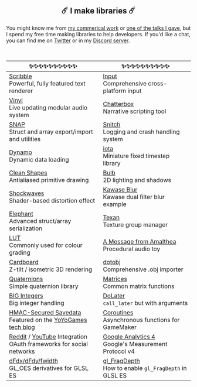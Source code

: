 <h2 align="center">☄️️ I make libraries ☄️️</h2>

You might know me from [my commerical work](http://www.jujuadams.com/) or [one of the talks I gave](https://www.youtube.com/watch?v=Uj7nr6vSRvs), but I spend my free time making libraries to help developers. If you'd like a chat, you can find me on [Twitter](https://twitter.com/jujuadams) or in my [Discord server](https://discord.gg/8krYCqr).

&nbsp;

|✨✨✨✨✨✨✨✨✨✨                                                                                                                                                       |✨✨✨✨✨✨✨✨✨✨                                                                              |
|--------------------------------------------------------------------------------------------------------------------------------------------------------------------------------|-------------------------------------------------------------------------------------------------------|
|[Scribble](https://github.com/JujuAdams/scribble)<br>Powerful, fully featured text renderer                                                                                     |[Input](https://github.com/JujuAdams/input)<br>Comprehensive cross-platform input                      |
|[Vinyl](https://github.com/JujuAdams/Vinyl)<br>Live updating modular audio system                                                                                               |[Chatterbox](https://github.com/JujuAdams/chatterbox)<br>Narrative scripting tool                      |
|[SNAP](https://github.com/JujuAdams/SNAP)<br>Struct and array export/import and utilities                                                                                       |[Snitch](https://github.com/JujuAdams/Snitch)<br>Logging and crash handling system                     |
|[Dynamo](https://github.com/JujuAdams/Dynamo)<br>Dynamic data loading                                                                                                           |[iota](https://github.com/JujuAdams/iota)<br>Miniature fixed timestep library                          |
|[Clean Shapes](https://github.com/JujuAdams/Clean-Shapes)<br>Antialiased primitive drawing                                                                                      |[Bulb](https://github.com/JujuAdams/Bulb)<br>2D lighting and shadows                                   |
|[Shockwaves](https://github.com/JujuAdams/Shockwave)<br>Shader-based distortion effect                                                                                          |[Kawase Blur](https://github.com/JujuAdams/Kawase)<br>Kawase dual filter blur example                  |
|[Elephant](https://github.com/JujuAdams/Elephant)<br>Advanced struct/array serialization                                                                                        |[Texan](https://github.com/JujuAdams/Texan)<br>Texture group manager                                   |
|[LUT](https://github.com/JujuAdams/LUT)<br>Commonly used for colour grading                                                                                                     |[A Message from Amalthea](https://github.com/JujuAdams/meditations)<br>Procedural audio toy            |
|[Cardboard](https://github.com/JujuAdams/Cardboard)<br>Z-tilt / isometric 3D rendering                                                                                          |[dotobj](https://github.com/JujuAdams/dotobj)<br>Comprehensive .obj importer                           |
|[Quaternions](https://github.com/JujuAdams/basic-quaternions)<br>Simple quaternion library                                                                                      |[Matrices](https://github.com/JujuAdams/matrices)<br>Common matrix functions                           |
|[BIG Integers](https://github.com/JujuAdams/BIG)<br>Big integer handling                                                                                                        |[DoLater](https://github.com/JujuAdams/DoLater)<br>`call_later` but with arguments                     |
|[HMAC-Secured Savedata](https://github.com/JujuAdams/protect-your-savefiles)<br>Featured on the [YoYoGames tech blog](https://www.yoyogames.com/blog/537/protect-your-savefiles)|[Coroutines](https://github.com/JujuAdams/Coroutines)<br>Asynchronous functions for GameMaker          |
|[Reddit](https://github.com/JujuAdams/reddit-OAuth2) / [YouTube](https://github.com/JujuAdams/YouTube-OAuth2) Integration<br>OAuth frameworks for social networks               |[Google Analytics 4](https://github.com/JujuAdams/GoogleAnalytics4)<br>Google's Measurement Protocol v4|
|[dFdx/dFdy/fwidth](https://github.com/JujuAdams/GL_OES_standard_,brderivatives)<br>GL_OES derivatives for GLSL ES                                                               |[gl_FragDepth](https://github.com/JujuAdams/gl_FragDepthEXT)<br>How to enable `gl_FragDepth` in GLSL ES|
